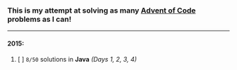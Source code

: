 ### This is my attempt at solving as many [Advent of Code](https://adventofcode.com) problems as I can!

---

#### 2015:
1. [ ] `8/50` solutions in **Java** _(Days 1, 2, 3, 4)_